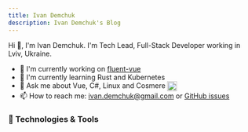 ```yaml
---
title: Ivan Demchuk
description: Ivan Demchuk's Blog
---
```


Hi 👋, I'm Ivan Demchuk. I'm Tech Lead, Full-Stack Developer working in Lviv, Ukraine.

 - 🔭 I'm currently working on [fluent-vue](https://github.com/demivan/fluent-vue)
 - 🌱 I'm currently learning Rust and Kubernetes
 - 💬 Ask me about Vue, C#, Linux and Cosmere <img src="https://user-images.githubusercontent.com/2339406/126692384-17784667-7b16-434e-8b54-48b5e5ec614e.png" width="20" height="20" valign="middle" style="display: inline-block; margin: 0;">
 - 📫 How to reach me: [ivan.demchuk@gmail.com](mailto:ivan.demchuk@gmail.com) or [GitHub issues](https://github.com/Demivan/Demivan/issues)

### 🔧 Technologies & Tools

<div class="inline-images">
<p class="flex flex-row flex-wrap gap-1">
  <img src="https://img.shields.io/badge/OS-ArchLinux-informational?style=for-the-badge&amp;logo=linux&amp;logoColor=white&amp;color=2bbc8a&amp;labelColor=273849" alt="">
  <img src="https://img.shields.io/badge/Shell-Fish-informational?style=for-the-badge&amp;logo=gnu-bash&amp;logoColor=white&amp;color=2bbc8a&amp;labelColor=273849" alt="">
  <img src="https://img.shields.io/badge/Editor-JetBrains%20Rider-informational?style=for-the-badge&amp;logo=rider&amp;logoColor=white&amp;color=2bbc8a&amp;labelColor=273849" alt="">
  <img src="https://img.shields.io/badge/Font-JetBrains%20Mono-informational?style=for-the-badge&amp;logo=jetbrains&amp;logoColor=white&amp;color=2bbc8a&amp;labelColor=273849" alt="">
</p>

<p class="flex flex-row flex-wrap gap-1">
  <img src="https://img.shields.io/badge/-C%23-273849?style=for-the-badge&amp;logo=csharp" alt="">
  <img src="https://img.shields.io/badge/-ASP.NET%20Core-273849?style=for-the-badge&amp;logo=.net" alt="">
  <img src="https://img.shields.io/badge/-Vue-273849?style=for-the-badge&amp;logo=vue.js" alt="">
  <img src="https://img.shields.io/badge/-Typescript-273849?style=for-the-badge&amp;logo=typescript" alt="">
  <img src="https://img.shields.io/badge/-JavaScript-273849?style=for-the-badge&amp;logo=javascript" alt="">
  <img src="https://img.shields.io/badge/-Swift-273849?style=for-the-badge&amp;logo=swift" alt="">
</p>
</div>
